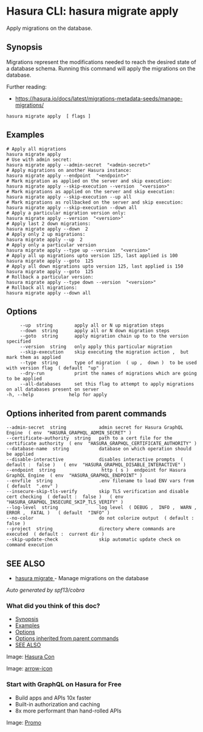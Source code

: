# Hasura CLI: hasura migrate apply

Apply migrations on the database.

## Synopsis​

Migrations represent the modifications needed to reach the desired state of a database schema. Running this command will apply the migrations on the database.

Further reading:

- [ https://hasura.io/docs/latest/migrations-metadata-seeds/manage-migrations/ ](https://hasura.io/docs/latest/migrations-metadata-seeds/manage-migrations/)


`hasura migrate apply  [ flags ]`

## Examples​

```
# Apply all migrations
hasura migrate apply
# Use with admin secret:
hasura migrate apply --admin-secret  "<admin-secret>"
# Apply migrations on another Hasura instance:
hasura migrate apply --endpoint  "<endpoint>"
# Mark migration as applied on the server and skip execution:
hasura migrate apply --skip-execution --version  "<version>"
# Mark migrations as applied on the server and skip execution:
hasura migrate apply --skip-execution --up all
# Mark migrations as rollbacked on the server and skip execution:
hasura migrate apply --skip-execution --down all
# Apply a particular migration version only:
hasura migrate apply --version  "<version>"
# Apply last 2 down migrations:
hasura migrate apply --down  2
# Apply only 2 up migrations:
hasura migrate apply --up  2
# Apply only a particular version
hasura migrate apply --type up --version  "<version>"
# Apply all up migrations upto version 125, last applied is 100
hasura migrate apply --goto  125
# Apply all down migrations upto version 125, last applied is 150
hasura migrate apply --goto  125
# Rollback a particular version:
hasura migrate apply --type down --version  "<version>"
# Rollback all migrations:
hasura migrate apply --down all
```

## Options​

```
     --up  string        apply all or N up migration steps
     --down  string      apply all or N down migration steps
     --goto  string      apply migration chain up to to the version specified
     --version  string   only apply this particular migration
     --skip-execution    skip executing the migration action ,  but mark them as applied
     --type  string      type of migration  ( up ,  down )  to be used with version flag  ( default  "up" )
     --dry-run           print the names of migrations which are going to be applied
     --all-databases     set this flag to attempt to apply migrations on all databases present on server
-h, --help             help for apply
```

## Options inherited from parent commands​

```
--admin-secret  string            admin secret for Hasura GraphQL Engine  ( env  "HASURA_GRAPHQL_ADMIN_SECRET" )
--certificate-authority  string   path to a cert file for the certificate authority  ( env  "HASURA_GRAPHQL_CERTIFICATE_AUTHORITY" )
--database-name  string           database on which operation should be applied
--disable-interactive             disables interactive prompts  ( default :  false )   ( env  "HASURA_GRAPHQL_DISABLE_INTERACTIVE" )
--endpoint  string                 http ( s )  endpoint for Hasura GraphQL Engine  ( env  "HASURA_GRAPHQL_ENDPOINT" )
--envfile  string                 .env filename to load ENV vars from  ( default  ".env" )
--insecure-skip-tls-verify        skip TLS verification and disable cert checking  ( default :  false )   ( env  "HASURA_GRAPHQL_INSECURE_SKIP_TLS_VERIFY" )
--log-level  string               log level  ( DEBUG ,  INFO ,  WARN ,  ERROR ,  FATAL )   ( default  "INFO" )
--no-color                        do not colorize output  ( default :  false )
--project  string                 directory where commands are executed  ( default :  current dir )
--skip-update-check               skip automatic update check on command execution
```

## SEE ALSO​

- [ hasura migrate ](https://hasura.io/docs/latest/hasura-cli/commands/hasura_migrate/)- Manage migrations on the database


 *Auto generated by spf13/cobra* 

### What did you think of this doc?

- [ Synopsis ](https://hasura.io/docs/latest/hasura-cli/commands/hasura_migrate_apply/#synopsis)
- [ Examples ](https://hasura.io/docs/latest/hasura-cli/commands/hasura_migrate_apply/#examples)
- [ Options ](https://hasura.io/docs/latest/hasura-cli/commands/hasura_migrate_apply/#options)
- [ Options inherited from parent commands ](https://hasura.io/docs/latest/hasura-cli/commands/hasura_migrate_apply/#options-inherited-from-parent-commands)
- [ SEE ALSO ](https://hasura.io/docs/latest/hasura-cli/commands/hasura_migrate_apply/#see-also)


Image: [ Hasura Con ](https://res.cloudinary.com/dh8fp23nd/image/upload/v1686154570/hasura-con-2023/has-con-light-date_r2a2ud.png)

Image: [ arrow-icon ](https://res.cloudinary.com/dh8fp23nd/image/upload/v1683723549/main-web/chevron-right_ldbi7d.png)

### Start with GraphQL on Hasura for Free

- Build apps and APIs 10x faster
- Built-in authorization and caching
- 8x more performant than hand-rolled APIs


Image: [ Promo ](https://hasura.io/docs/assets/images/hasura-free-ff60e409244e0ea12b5a3045d1a9096b.png)